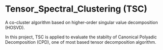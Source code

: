 # Tensor_Spectral_Clustering (TSC)


A co-cluster algorithm based on higher-order singular value decomposition (HOSVD).


In this project, TSC is applied to evaluate the stabilty of Canonical Polyadic Decomposition (CPD),
one of most based tensor decomposition algorithm.
